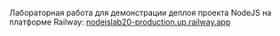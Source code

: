 Лабораторная работа для демонстрации деплоя проекта NodeJS на платформе Railway: [nodejslab20-production.up.railway.app](https://nodejslab20-production.up.railway.app/)
